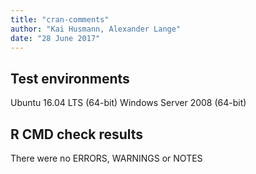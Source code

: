 ```yaml
---
title: "cran-comments"
author: "Kai Husmann, Alexander Lange"
date: "28 June 2017"
---
```


## Test environments
Ubuntu 16.04 LTS (64-bit)
Windows Server 2008 (64-bit)

## R CMD check results
There were no ERRORS, WARNINGS or NOTES




